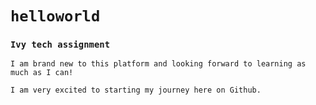 # `helloworld` 

### `Ivy tech assignment`
`I am brand new to this platform and looking forward to learning as much as I can!`

`I am very excited to starting my journey here on Github.`
